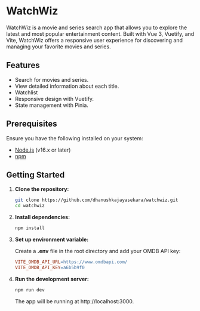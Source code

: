 # WatchWiz

WatchWiz is a movie and series search app that allows you to explore the latest and most popular entertainment content. Built with Vue 3, Vuetify, and Vite, WatchWiz offers a responsive user experience for discovering and managing your favorite movies and series.

## Features

- Search for movies and series.
- View detailed information about each title.
- Watchlist
- Responsive design with Vuetify.
- State management with Pinia.

## Prerequisites

Ensure you have the following installed on your system:

- [Node.js](https://nodejs.org/) (v16.x or later)
- [npm](https://www.npmjs.com/)

## Getting Started

1. **Clone the repository:**

   ```bash
   git clone https://github.com/dhanushkajayasekara/watchwiz.git
   cd watchwiz
   ```

2. **Install dependencies:**

   ```bash
   npm install
   ```

3. **Set up environment variable:**

   Create a **.env** file in the root directory and add your OMDB API key:

   ```makefile
   VITE_OMDB_API_URL=https://www.omdbapi.com/
   VITE_OMDB_API_KEY=a6b5b9f0
   ```

4. **Run the development server:**

   ```bash
   npm run dev
   ```

   The app will be running at http://localhost:3000.
